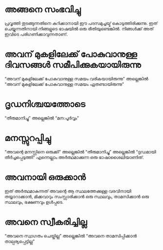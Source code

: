 # അങ്ങനെ സംഭവിച്ചു
പ്രവൃത്തി തുടങ്ങുന്നതിനെ കുറിക്കാനായി ഈ പദസമുച്ചയ്മ് കൊടുത്തിരിക്കുന്നു. ഇത് ചെയ്യുന്നതിനായി നിങ്ങളുടെ ഭാഷയിൽ ഒരു രീതിയുണ്ടെങ്കിൽ. നിങ്ങൾക്ക് അത് ഇവിടെ പരിഗണിക്കാവുന്നതാണ്.
# അവന് മുകളിലേക്ക് പോകുവാനുള്ള ദിവസങ്ങൾ സമീപിക്കുകയായിരുന്നു
“അവന് മുകളിലേക്ക് പോകുവാനുള്ള സമയം വരികയായിരുന്നു” അല്ലെങ്കിൽ “അവന് മുകളിലേക്ക് പോകുവാനുള്ള സമയം ഏതണ്ടായിരുന്നു” 
# ദൃഡനിശ്ചയത്തോടെ
“തീരുമാനിച്ചു” അല്ലെങ്കിൽ “മന:പൂർവ്വം”
# മനസ്സുറപ്പിച്ചു
“അവന്റെ മനസ്സിനെ ഒരുക്കി” അല്ലെങ്കിൽ “തീരുമാനിച്ചു” അല്ലെങ്കിൽ “ദൃഡമായി തീർച്ചപ്പെടുത്തി” എന്നെല്ലാം അർത്ഥമാക്കുന്ന ഒരു ഭാഷാശൈലിയാണിത്.
# അവനായി ഒരുക്കാൻ
ഇത് അർത്ഥമാകുന്നത് അവന്റെ ആ സ്ഥലത്തേക്കുള്ള വരവിനായി തയ്യാറാക്കാൻ, മിക്കവാറും സംസ്സാരിക്കാൻ ഒരു സ്ഥലവും, താമസിക്കാൻ ഒരു സ്ഥലവും, ഭക്ഷണവും ഉൾപ്പടെ. 
# അവനെ സ്വീകരിച്ചില്ല
“അവനെ സ്വാഗതം ചെയ്തില്ല” അല്ലെങ്കിൽ “അവനെ താമസിപ്പിക്കാൻ താല്പര്യപ്പെട്ടില്ല”
